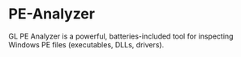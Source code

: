 # PE-Analyzer
GL PE Analyzer is a powerful, batteries-included tool for inspecting Windows PE files (executables, DLLs, drivers).
